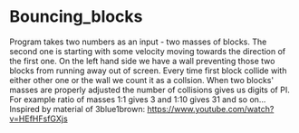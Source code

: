# Bouncing_blocks
Program takes two numbers as an input - two masses of blocks.
The second one is starting with some velocity moving towards the direction of the first one.
On the left hand side we have a wall preventing those two blocks from running away out of screen.
Every time first block collide with either other one or the wall we count it as a collsion.
When two blocks' masses are properly adjusted the number of collisions gives us digits of PI.
For example ratio of masses 1:1 gives 3 and 1:10 gives 31 and so on...
Inspired by material of 3blue1brown: https://www.youtube.com/watch?v=HEfHFsfGXjs
